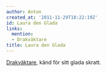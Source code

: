 ```yaml
---
author: Anton
created_at: '2011-11-29T18:22:19Z'
id: Laura den Glada
links:
  mention:
  - Drakväktare
title: Laura den Glada
---
```


[Drakväktare], känd för sitt glada skratt.

  [Drakväktare]: Drakväktare
